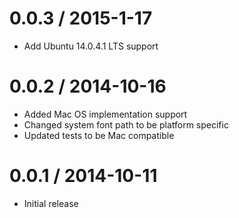 # 0.0.3 / 2015-1-17
* Add Ubuntu 14.0.4.1 LTS support

# 0.0.2 / 2014-10-16
* Added Mac OS implementation support
* Changed system font path to be platform specific
* Updated tests to be Mac compatible

# 0.0.1 / 2014-10-11
* Initial release
